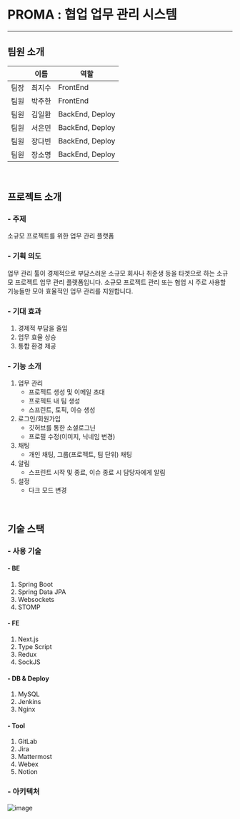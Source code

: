 # PROMA : 협업 업무 관리 시스템

---

## 팀원 소개

|      | 이름   | 역할            |
| ---- | ------ | --------------- |
| 팀장 | 최지수 | FrontEnd        |
| 팀원 | 박주한 | FrontEnd        |
| 팀원 | 김일환 | BackEnd, Deploy |
| 팀원 | 서은민 | BackEnd, Deploy |
| 팀원 | 장다빈 | BackEnd, Deploy |
| 팀원 | 장소명 | BackEnd, Deploy |

</br>

## 프로젝트 소개

### - 주제

소규모 프로젝트를 위한 업무 관리 플랫폼

### - 기획 의도

업무 관리 툴이 경제적으로 부담스러운 소규모 회사나 취준생 등을 타겟으로 하는 소규모 프로젝트 업무 관리 플랫폼입니다. 소규모 프로젝트 관리 또는 협업 시 주로 사용할 기능들만 모아 효율적인 업무 관리를 지원합니다.

### - 기대 효과

1. 경제적 부담을 줄임
2. 업무 효율 상승
3. 통합 환경 제공

### - 기능 소개

1. 업무 관리
   - 프로젝트 생성 및 이메일 초대
   - 프로젝트 내 팀 생성
   - 스프린트, 토픽, 이슈 생성
2. 로그인/회원가입
   - 깃허브를 통한 소셜로그닌
   - 프로필 수정(이미지, 닉네임 변경)
3. 채팅
   - 개인 채팅, 그룹(프로젝트, 팀 단위) 채팅
4. 알림
   - 스프린트 시작 및 종료, 이슈 종료 시 담당자에게 알림
5. 설정
   - 다크 모드 변경

</br>

## 기술 스택

### - 사용 기술

#### - BE

1. Spring Boot
2. Spring Data JPA
3. Websockets
4. STOMP

#### - FE

1. Next.js
2. Type Script
3. Redux
4. SockJS

#### - DB & Deploy

1. MySQL
2. Jenkins
3. Nginx

#### - Tool

1. GitLab
2. Jira
3. Mattermost
4. Webex
5. Notion

### - 아키텍처

![image](https://user-images.githubusercontent.com/89640705/168734852-0fd7affc-0f17-47b7-92cd-68c73f5c2c5f.png)

</br>
